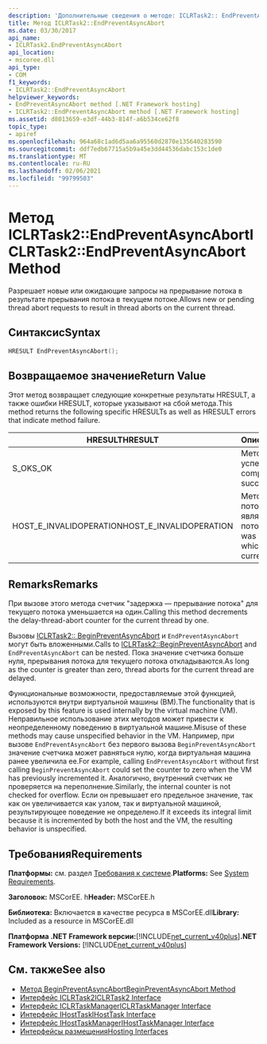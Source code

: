 ```yaml
---
description: 'Дополнительные сведения о методе: ICLRTask2:: EndPreventAsyncAbort'
title: Метод ICLRTask2::EndPreventAsyncAbort
ms.date: 03/30/2017
api_name:
- ICLRTask2.EndPreventAsyncAbort
api_location:
- mscoree.dll
api_type:
- COM
f1_keywords:
- ICLRTask2::EndPreventAsyncAbort
helpviewer_keywords:
- EndPreventAsyncAbort method [.NET Framework hosting]
- ICLRTask2::EndPreventAsyncAbort method [.NET Framework hosting]
ms.assetid: d8013659-e3df-44b3-814f-a6b534ce62f8
topic_type:
- apiref
ms.openlocfilehash: 964a68c1ad6d5aa6a95560d2870e135640283590
ms.sourcegitcommit: ddf7edb67715a5b9a45e3dd44536dabc153c1de0
ms.translationtype: MT
ms.contentlocale: ru-RU
ms.lasthandoff: 02/06/2021
ms.locfileid: "99799503"
---
```

# <a name="iclrtask2endpreventasyncabort-method"></a><span data-ttu-id="02129-103">Метод ICLRTask2::EndPreventAsyncAbort</span><span class="sxs-lookup"><span data-stu-id="02129-103">ICLRTask2::EndPreventAsyncAbort Method</span></span>

<span data-ttu-id="02129-104">Разрешает новые или ожидающие запросы на прерывание потока в результате прерывания потока в текущем потоке.</span><span class="sxs-lookup"><span data-stu-id="02129-104">Allows new or pending thread abort requests to result in thread aborts on the current thread.</span></span>  
  
## <a name="syntax"></a><span data-ttu-id="02129-105">Синтаксис</span><span class="sxs-lookup"><span data-stu-id="02129-105">Syntax</span></span>  
  
```cpp  
HRESULT EndPreventAsyncAbort();  
```  
  
## <a name="return-value"></a><span data-ttu-id="02129-106">Возвращаемое значение</span><span class="sxs-lookup"><span data-stu-id="02129-106">Return Value</span></span>  

 <span data-ttu-id="02129-107">Этот метод возвращает следующие конкретные результаты HRESULT, а также ошибки HRESULT, которые указывают на сбой метода.</span><span class="sxs-lookup"><span data-stu-id="02129-107">This method returns the following specific HRESULTs as well as HRESULT errors that indicate method failure.</span></span>  
  
|<span data-ttu-id="02129-108">HRESULT</span><span class="sxs-lookup"><span data-stu-id="02129-108">HRESULT</span></span>|<span data-ttu-id="02129-109">Описание:</span><span class="sxs-lookup"><span data-stu-id="02129-109">Description</span></span>|  
|-------------|-----------------|  
|<span data-ttu-id="02129-110">S_OK</span><span class="sxs-lookup"><span data-stu-id="02129-110">S_OK</span></span>|<span data-ttu-id="02129-111">Метод завершился успешно.</span><span class="sxs-lookup"><span data-stu-id="02129-111">The method completed successfully.</span></span>|  
|<span data-ttu-id="02129-112">HOST_E_INVALIDOPERATION</span><span class="sxs-lookup"><span data-stu-id="02129-112">HOST_E_INVALIDOPERATION</span></span>|<span data-ttu-id="02129-113">Метод был вызван в потоке, который не является текущим потоком.</span><span class="sxs-lookup"><span data-stu-id="02129-113">The method was called on a thread which is not the current thread.</span></span>|  
  
## <a name="remarks"></a><span data-ttu-id="02129-114">Remarks</span><span class="sxs-lookup"><span data-stu-id="02129-114">Remarks</span></span>  

 <span data-ttu-id="02129-115">При вызове этого метода счетчик "задержка — прерывание потока" для текущего потока уменьшается на один.</span><span class="sxs-lookup"><span data-stu-id="02129-115">Calling this method decrements the delay-thread-abort counter for the current thread by one.</span></span>  
  
 <span data-ttu-id="02129-116">Вызовы [ICLRTask2:: BeginPreventAsyncAbort](iclrtask2-beginpreventasyncabort-method.md) и `EndPreventAsyncAbort` могут быть вложенными.</span><span class="sxs-lookup"><span data-stu-id="02129-116">Calls to [ICLRTask2::BeginPreventAsyncAbort](iclrtask2-beginpreventasyncabort-method.md) and `EndPreventAsyncAbort` can be nested.</span></span> <span data-ttu-id="02129-117">Пока значение счетчика больше нуля, прерывания потока для текущего потока откладываются.</span><span class="sxs-lookup"><span data-stu-id="02129-117">As long as the counter is greater than zero, thread aborts for the current thread are delayed.</span></span>  
  
 <span data-ttu-id="02129-118">Функциональные возможности, предоставляемые этой функцией, используются внутри виртуальной машины (ВМ).</span><span class="sxs-lookup"><span data-stu-id="02129-118">The functionality that is exposed by this feature is used internally by the virtual machine (VM).</span></span> <span data-ttu-id="02129-119">Неправильное использование этих методов может привести к неопределенному поведению в виртуальной машине.</span><span class="sxs-lookup"><span data-stu-id="02129-119">Misuse of these methods may cause unspecified behavior in the VM.</span></span> <span data-ttu-id="02129-120">Например, при вызове `EndPreventAsyncAbort` без первого вызова `BeginPreventAsyncAbort` значение счетчика может равняться нулю, когда виртуальная машина ранее увеличила ее.</span><span class="sxs-lookup"><span data-stu-id="02129-120">For example, calling `EndPreventAsyncAbort` without first calling `BeginPreventAsyncAbort` could set the counter to zero when the VM has previously incremented it.</span></span> <span data-ttu-id="02129-121">Аналогично, внутренний счетчик не проверяется на переполнение.</span><span class="sxs-lookup"><span data-stu-id="02129-121">Similarly, the internal counter is not checked for overflow.</span></span> <span data-ttu-id="02129-122">Если он превышает его предельное значение, так как он увеличивается как узлом, так и виртуальной машиной, результирующее поведение не определено.</span><span class="sxs-lookup"><span data-stu-id="02129-122">If it exceeds its integral limit because it is incremented by both the host and the VM, the resulting behavior is unspecified.</span></span>  
  
## <a name="requirements"></a><span data-ttu-id="02129-123">Требования</span><span class="sxs-lookup"><span data-stu-id="02129-123">Requirements</span></span>  

 <span data-ttu-id="02129-124">**Платформы:** см. раздел [Требования к системе](../../get-started/system-requirements.md).</span><span class="sxs-lookup"><span data-stu-id="02129-124">**Platforms:** See [System Requirements](../../get-started/system-requirements.md).</span></span>  
  
 <span data-ttu-id="02129-125">**Заголовок:** MSCorEE. h</span><span class="sxs-lookup"><span data-stu-id="02129-125">**Header:** MSCorEE.h</span></span>  
  
 <span data-ttu-id="02129-126">**Библиотека:** Включается в качестве ресурса в MSCorEE.dll</span><span class="sxs-lookup"><span data-stu-id="02129-126">**Library:** Included as a resource in MSCorEE.dll</span></span>  
  
 <span data-ttu-id="02129-127">**Платформа .NET Framework версии:**[!INCLUDE[net_current_v40plus](../../../../includes/net-current-v40plus-md.md)]</span><span class="sxs-lookup"><span data-stu-id="02129-127">**.NET Framework Versions:** [!INCLUDE[net_current_v40plus](../../../../includes/net-current-v40plus-md.md)]</span></span>  
  
## <a name="see-also"></a><span data-ttu-id="02129-128">См. также</span><span class="sxs-lookup"><span data-stu-id="02129-128">See also</span></span>

- [<span data-ttu-id="02129-129">Метод BeginPreventAsyncAbort</span><span class="sxs-lookup"><span data-stu-id="02129-129">BeginPreventAsyncAbort Method</span></span>](iclrtask2-beginpreventasyncabort-method.md)
- [<span data-ttu-id="02129-130">Интерфейс ICLRTask2</span><span class="sxs-lookup"><span data-stu-id="02129-130">ICLRTask2 Interface</span></span>](iclrtask2-interface.md)
- [<span data-ttu-id="02129-131">Интерфейс ICLRTaskManager</span><span class="sxs-lookup"><span data-stu-id="02129-131">ICLRTaskManager Interface</span></span>](iclrtaskmanager-interface.md)
- [<span data-ttu-id="02129-132">Интерфейс IHostTask</span><span class="sxs-lookup"><span data-stu-id="02129-132">IHostTask Interface</span></span>](ihosttask-interface.md)
- [<span data-ttu-id="02129-133">Интерфейс IHostTaskManager</span><span class="sxs-lookup"><span data-stu-id="02129-133">IHostTaskManager Interface</span></span>](ihosttaskmanager-interface.md)
- [<span data-ttu-id="02129-134">Интерфейсы размещения</span><span class="sxs-lookup"><span data-stu-id="02129-134">Hosting Interfaces</span></span>](hosting-interfaces.md)
